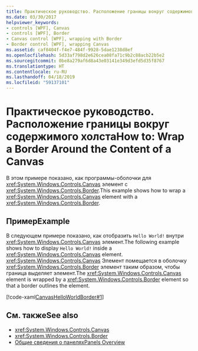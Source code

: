 ```yaml
---
title: Практическое руководство. Расположение границы вокруг содержимого холста
ms.date: 03/30/2017
helpviewer_keywords:
- controls [WPF], Canvas
- controls [WPF], Border
- Canvas control [WPF], wrapping with Border
- Border control [WPF], wrapping Canvas
ms.assetid: caf0404f-f4e7-484f-9928-5dae1238d8ef
ms.openlocfilehash: 5d33af798d2e626cea08fa71c9b2c88acb22b5e2
ms.sourcegitcommit: 0be8a279af6d8a43e03141e349d3efd5d35f8767
ms.translationtype: HT
ms.contentlocale: ru-RU
ms.lasthandoff: 04/18/2019
ms.locfileid: "59137101"
---
```

# <a name="how-to-wrap-a-border-around-the-content-of-a-canvas"></a><span data-ttu-id="a6236-102">Практическое руководство. Расположение границы вокруг содержимого холста</span><span class="sxs-lookup"><span data-stu-id="a6236-102">How to: Wrap a Border Around the Content of a Canvas</span></span>
<span data-ttu-id="a6236-103">В этом примере показано, как программы-оболочки для <xref:System.Windows.Controls.Canvas> элемент с <xref:System.Windows.Controls.Border>.</span><span class="sxs-lookup"><span data-stu-id="a6236-103">This example shows how to wrap a <xref:System.Windows.Controls.Canvas> element with a <xref:System.Windows.Controls.Border>.</span></span>  
  
## <a name="example"></a><span data-ttu-id="a6236-104">Пример</span><span class="sxs-lookup"><span data-stu-id="a6236-104">Example</span></span>  
 <span data-ttu-id="a6236-105">В следующем примере показано, как отобразить `Hello World!` внутри <xref:System.Windows.Controls.Canvas> элемент.</span><span class="sxs-lookup"><span data-stu-id="a6236-105">The following example shows how to display `Hello World!` inside a <xref:System.Windows.Controls.Canvas> element.</span></span> <span data-ttu-id="a6236-106"><xref:System.Windows.Controls.Canvas> Элемент помещается в оболочку <xref:System.Windows.Controls.Border> элемент таким образом, чтобы граница выделяет элемент.</span><span class="sxs-lookup"><span data-stu-id="a6236-106">The <xref:System.Windows.Controls.Canvas> element is wrapped by a <xref:System.Windows.Controls.Border> element so that a border outlines the element.</span></span>  
  
 [!code-xaml[CanvasHelloWorldBorder#1](~/samples/snippets/csharp/VS_Snippets_Wpf/CanvasHelloWorldBorder/CS/default.xaml#1)]  
  
## <a name="see-also"></a><span data-ttu-id="a6236-107">См. также</span><span class="sxs-lookup"><span data-stu-id="a6236-107">See also</span></span>

- <xref:System.Windows.Controls.Canvas>
- <xref:System.Windows.Controls.Border>
- [<span data-ttu-id="a6236-108">Общие сведения о панелях</span><span class="sxs-lookup"><span data-stu-id="a6236-108">Panels Overview</span></span>](panels-overview.md)
